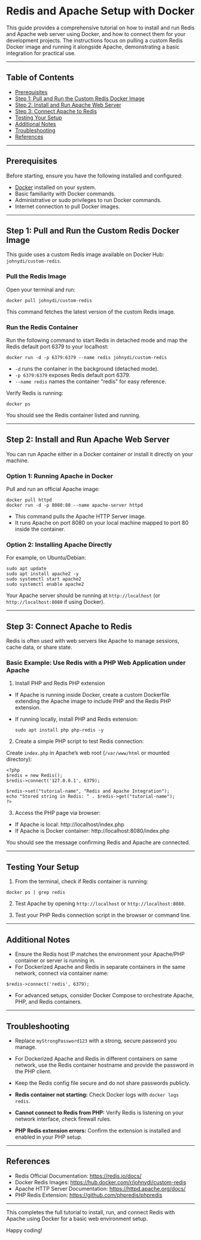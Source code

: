 # Redis and Apache Setup with Docker

This guide provides a comprehensive tutorial on how to install and run Redis and Apache web server using Docker, and how to connect them for your development projects. The instructions focus on pulling a custom Redis Docker image and running it alongside Apache, demonstrating a basic integration for practical use.

---

## Table of Contents
- [Prerequisites](#prerequisites)
- [Step 1: Pull and Run the Custom Redis Docker Image](#step-1-pull-and-run-the-custom-redis-docker-image)
- [Step 2: Install and Run Apache Web Server](#step-2-install-and-run-apache-web-server)
- [Step 3: Connect Apache to Redis](#step-3-connect-apache-to-redis)
- [Testing Your Setup](#testing-your-setup)
- [Additional Notes](#additional-notes)
- [Troubleshooting](#troubleshooting)
- [References](#references)

---

## Prerequisites

Before starting, ensure you have the following installed and configured:

- [Docker](https://docs.docker.com/get-docker/) installed on your system.
- Basic familiarity with Docker commands.
- Administrative or sudo privileges to run Docker commands.
- Internet connection to pull Docker images.

---

## Step 1: Pull and Run the Custom Redis Docker Image

This guide uses a custom Redis image available on Docker Hub: `johnydi/custom-redis`.

### Pull the Redis Image

Open your terminal and run:

```
docker pull johnydi/custom-redis
```

This command fetches the latest version of the custom Redis image.

### Run the Redis Container

Run the following command to start Redis in detached mode and map the Redis default port 6379 to your localhost:

```
docker run -d -p 6379:6379 --name redis johnydi/custom-redis
```

- `-d` runs the container in the background (detached mode).
- `-p 6379:6379` exposes Redis default port 6379.
- `--name redis` names the container "redis" for easy reference.

Verify Redis is running:

```
docker ps
```

You should see the Redis container listed and running.

---

## Step 2: Install and Run Apache Web Server

You can run Apache either in a Docker container or install it directly on your machine.

### Option 1: Running Apache in Docker

Pull and run an official Apache image:

```
docker pull httpd
docker run -d -p 8080:80 --name apache-server httpd
```

- This command pulls the Apache HTTP Server image.
- It runs Apache on port 8080 on your local machine mapped to port 80 inside the container.

### Option 2: Installing Apache Directly

For example, on Ubuntu/Debian:

```
sudo apt update
sudo apt install apache2 -y
sudo systemctl start apache2
sudo systemctl enable apache2
```

Your Apache server should be running at `http://localhost` (or `http://localhost:8080` if using Docker).

---

## Step 3: Connect Apache to Redis

Redis is often used with web servers like Apache to manage sessions, cache data, or share state.

### Basic Example: Use Redis with a PHP Web Application under Apache

1. Install PHP and Redis PHP extension

- If Apache is running inside Docker, create a custom Dockerfile extending the Apache image to include PHP and the Redis PHP extension.
- If running locally, install PHP and Redis extension:

  ```
  sudo apt install php php-redis -y
  ```

2. Create a simple PHP script to test Redis connection:

Create `index.php` in Apache’s web root (`/var/www/html` or mounted directory):

```
<?php
$redis = new Redis();
$redis->connect('127.0.0.1', 6379);

$redis->set("tutorial-name", "Redis and Apache Integration");
echo "Stored string in Redis: " . $redis->get("tutorial-name");
?>
```

3. Access the PHP page via browser:

- If Apache is local: http://localhost/index.php
- If Apache is Docker container: http://localhost:8080/index.php

You should see the message confirming Redis and Apache are connected.

---

## Testing Your Setup

1. From the terminal, check if Redis container is running:

```
docker ps | grep redis
```

2. Test Apache by opening `http://localhost` or `http://localhost:8080`.

3. Test your PHP Redis connection script in the browser or command line.

---

## Additional Notes

- Ensure the Redis host IP matches the environment your Apache/PHP container or server is running in.
- For Dockerized Apache and Redis in separate containers in the same network, connect via container name:

```
$redis->connect('redis', 6379);
```

- For advanced setups, consider Docker Compose to orchestrate Apache, PHP, and Redis containers.

---

## Troubleshooting

- Replace `myStrongPassword123` with a strong, secure password you manage.
- For Dockerized Apache and Redis in different containers on same network, use the Redis container hostname and provide the password in the PHP client.
- Keep the Redis config file secure and do not share passwords publicly.

- **Redis container not starting:** Check Docker logs with `docker logs redis`.
- **Cannot connect to Redis from PHP:** Verify Redis is listening on your network interface, check firewall rules.
- **PHP Redis extension errors:** Confirm the extension is installed and enabled in your PHP setup.

---

## References

- Redis Official Documentation: https://redis.io/docs/
- Docker Redis Images: https://hub.docker.com/r/johnydi/custom-redis
- Apache HTTP Server Documentation: https://httpd.apache.org/docs/
- PHP Redis Extension: https://github.com/phpredis/phpredis

---

This completes the full tutorial to install, run, and connect Redis with Apache using Docker for a basic web environment setup.

Happy coding!
